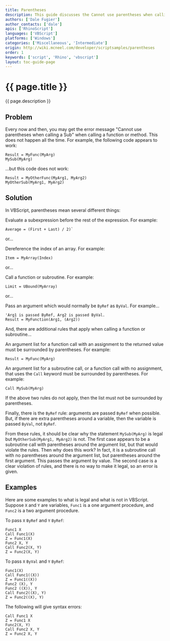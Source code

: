 ```yaml
---
title: Parentheses
description: This guide discusses the Cannot use parentheses when calling a Sub error that occurs in RhinoScript.
authors: ['Dale Fugier']
author_contacts: ['dale']
apis: ['RhinoScript']
languages: ['VBScript']
platforms: ['Windows']
categories: ['Miscellaneous', 'Intermediate']
origin: http://wiki.mcneel.com/developer/scriptsamples/parentheses
order: 1
keywords: ['script', 'Rhino', 'vbscript']
layout: toc-guide-page
---
```


# {{ page.title }}

{{ page.description }}

## Problem

Every now and then, you may get the error message "Cannot use parentheses when calling a Sub" when calling a function or method.  This does not happen all the time.  For example, the following code appears to work:

```vbnet
Result = MyFunc(MyArg)
MySub(MyArg)
```

...but this code does not work:

```vbnet
Result = MyOtherFunc(MyArg1, MyArg2)
MyOtherSub(MyArg1, MyArg2)
```

## Solution

In VBScript, parentheses mean several different things:

Evaluate a subexpression before the rest of the expression.  For example:

```vbnet
Average = (First + Last) / 2)`
```

or...

Dereference the index of an array.  For example:

```vbnet
Item = MyArray(Index)
```

or...

Call a function or subroutine.  For example:

```vbnet
Limit = UBound(MyArray)
```

or...

Pass an argument which would normally be `ByRef` as `ByVal`.  For example...

```vbnet
'Arg1 is passed ByRef, Arg2 is passed ByVal.
Result = MyFunction(Arg1, (Arg2))
```

And, there are additional rules that apply when calling a function or subroutine...

An argument list for a function call with an assignment to the returned value must be surrounded by parentheses.  For example:

```vbnet
Result = MyFunc(MyArg)
```

An argument list for a subroutine call, or a function call with no assignment, that uses the `Call` keyword must be surrounded by parentheses.  For example:

```vbnet
Call MySub(MyArg)
```

If the above two rules do not apply, then the list must not be surrounded by parentheses.

Finally, there is the `ByRef` rule: arguments are passed `ByRef` when possible.  But, if there are extra parentheses around a variable, then the variable is passed `ByVal`, not `ByRef`.

From these rules, it should be clear why the statement `MySub(MyArg)` is legal but `MyOtherSub(MyArg1, MyArg2)` is not. The first case appears to be a subroutine call with parentheses around the argument list, but that would violate the rules. Then why does this work?  In fact, it is a subroutine call with no parentheses around the argument list, but parentheses around the first argument.  This passes the argument by value. The second case is a clear violation of rules, and there is no way to make it legal, so an error is given.

## Examples

Here are some examples to what is legal and what is not in VBScript. Suppose `X` and `Y` are variables, `Func1` is a one argument procedure, and `Func2` is a two argument procedure.

To pass `X` `ByRef` and `Y` `ByRef`:

```vbnet
Func1 X
Call Func1(X)
Z = Func1(X)
Func2 X, Y
Call Func2(X, Y)
Z = Func2(X, Y)
```

To pass `X` `ByVal` and `Y` `ByRef`:

```vbnet
Func1(X)
Call Func1((X))
Z = Func1((X))
Func2 (X), Y
Func2 ((X)), Y
Call Func2((X), Y)
Z = Func2((X), Y)
```

The following will give syntax errors:

```vbnet
Call Func1 X
Z = Func1 X
Func2(X, Y)
Call Func2 X, Y
Z = Func2 X, Y
```
